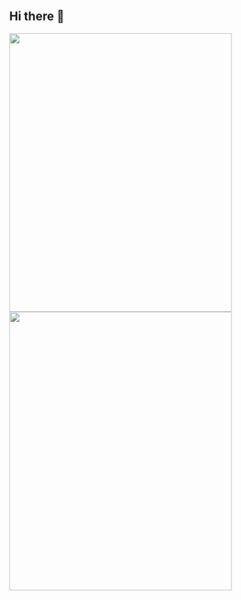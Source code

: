 ## Hi there 👋

<!--
**chris-sooseok/chris-sooseok** is a ✨ _special_ ✨ repository because its `README.md` (this file) appears on your GitHub profile.

Here are some ideas to get you started:

- 🔭 I’m currently working on ...
- 🌱 I’m currently learning ...
- 👯 I’m looking to collaborate on ...
- 🤔 I’m looking for help with ...
- 💬 Ask me about ...
- 📫 How to reach me: ...
- 😄 Pronouns: ...
- ⚡ Fun fact: ...

[![Readme Card](https://github-readme-stats.vercel.app/api/pin/?username=anuraghazra&repo=github-readme-stats)](https://github.com/anuraghazra/github-readme-stats)
-->

<img height=500 width=400 src="https://github-readme-stats.vercel.app/api/top-langs/?username=chris-sooseok&hide_progress=true"/> <img height=500 width=400 src="https://github-readme-stats.vercel.app/api?username=chris-sooseok"/>
 
